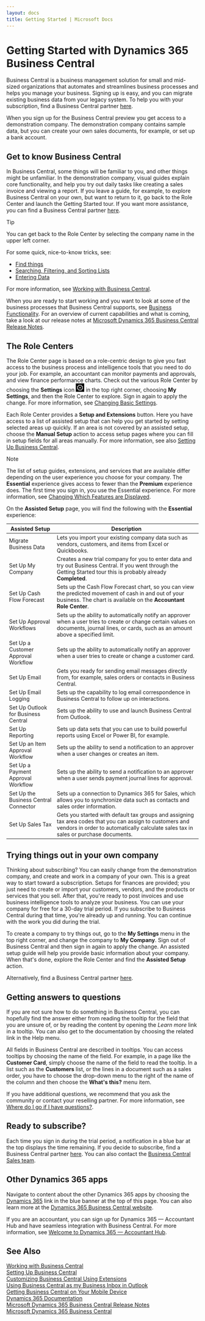 ```yaml
---
layout: docs
title: Getting Started | Microsoft Docs
---
```


# Getting Started with Dynamics 365 Business Central
Business Central is a business management solution for small and mid-sized organizations that automates and streamlines business processes and helps you manage your business. Signing up is easy, and you can migrate existing business data from your legacy system. To help you with your subscription, find a Business Central partner [here](https://www.microsoft.com/en-us/solution-providers/search).  

When you sign up for the Business Central preview you get access to a demonstration company. The demonstration company contains sample data, but you can create your own sales documents, for example, or set up a bank account.  

## Get to know Business Central
In Business Central, some things will be familiar to you, and other things might be unfamiliar. In the demonstration company, visual guides explain core functionality, and help you try out daily tasks like creating a sales invoice and viewing a report. If you leave a guide, for example, to explore Business Central on your own, but want to return to it, go back to the Role Center and launch the Getting Started tour. If you want more assistance, you can find a Business Central partner [here](https://www.microsoft.com/en-us/solution-providers/search).  

> [!TIP]  
> You can get back to the Role Center by selecting the company name in the upper left corner.

For some quick, nice-to-know tricks, see:  

* [Find things](ui-search.md)  
* [Searching, Filtering, and Sorting Lists](ui-enter-criteria-filters.md)  
* [Entering Data](ui-enter-data.md)  

For more information, see [Working with Business Central](ui-work-product.md).  

When you are ready to start working and you want to look at some of the business processes that Business Central supports, see [Business Functionality](across-business-functionality.md). For an overview of current capabilities and what is coming, take a look at our release notes at [Microsoft Dynamics 365 Business Central Release Notes](https://go.microsoft.com/fwlink/?linkid=2047422).  

## The Role Centers
The Role Center page is based on a role-centric design to give you fast access to the business process and intelligence tools that you need to do your job. For example, an accountant can monitor payments and approvals, and view finance performance charts. Check out the various Role Center by choosing the **Settings** icon ![Settings](media/ui-experience/settings_icon_small.png "Settings icon for role center") in the top right corner,  choosing **My Settings**, and then the Role Center to explore. Sign in again to apply the change. For more information, see [Changing Basic Settings](ui-change-basic-settings.md).

Each Role Center provides a **Setup and Extensions** button. Here you have access to a list of assisted setup that can help you get started by setting selected areas up quickly. If an area is not covered by an assisted setup, choose the **Manual Setup** action to access setup pages where you can fill in setup fields for all areas manually. For more information, see also [Setting Up Business Central](setup.md).  

> [!NOTE]  
>   The list of setup guides, extensions, and services that are available differ depending on the user experience you choose for your company. The **Essential** experience gives access to fewer than the **Premium** experience does. The first time you sign in, you use the Essential experience. For more information, see [Changing Which Features are Displayed](ui-experiences.md).  

On the **Assisted Setup** page, you will find the following with the **Essential** experience:

| Assisted Setup | Description |
| --- | --- |
| Migrate Business Data |Lets you import your existing company data such as vendors, customers, and items from Excel or Quickbooks. |
| Set Up My Company |Creates a new trial company for you to enter data and try out Business Central. If you went through the Getting Started tour this is probably already **Completed**. |
| Set Up Cash Flow Forecast |Sets up the Cash Flow Forecast chart, so you can view the predicted movement of cash in and out of your business. The chart is available on the **Accountant Role Center**. |
| Set Up Approval Workflows |Sets up the ability to automatically notify an approver when a user tries to create or change certain values on documents, journal lines, or cards, such as an amount above a specified limit. |
| Set Up a Customer Approval Workflow |Sets up the ability to automatically notify an approver when a user tries to create or change a customer card. |
| Set Up Email |Gets you ready for sending email messages directly from, for example, sales orders or contacts in Business Central. |
| Set Up Email Logging |Sets up the capability to log email correspondence in Business Central to follow up on interactions. |
| Set Up Outlook for Business Central |Sets up the ability to use and launch Business Central from Outlook. |
| Set Up Reporting |Sets up data sets that you can use to build powerful reports using Excel or Power BI, for example. |
| Set Up an Item Approval Workflow |Sets up the ability to send a notification to an approver when a user changes or creates an item. |
| Set Up a Payment Approval Workflow |Sets up the ability to send a notification to an approver when a user sends payment journal lines for approval. |
| Set Up the Business Central Connector |Sets up a connection to Dynamics 365 for Sales, which allows you to synchronize data such as contacts and sales order information. |
| Set Up Sales Tax |Gets you started with default tax groups and assigning tax area codes that you can assign to customers and vendors in order to automatically calculate sales tax in sales or purchase documents. |

## Trying things out in your own company
Thinking about subscribing? You can easily change from the demonstration company, and create and work in a company of your own. This is a great way to start toward a subscription. Setups for finances are provided; you just need to create or import your customers, vendors, and the products or services that you sell. After that, you're ready to post invoices and use business intelligence tools to analyze your business. You can use your company for free for a 30-day trial period. If you subscribe to Business Central during that time, you're already up and running. You can continue with the work you did during the trial.  

To create a company to try things out, go to the **My Settings** menu in the top right corner, and change the company to **My Company**. Sign out of Business Central and then sign in again to apply the change. An assisted setup guide will help you provide basic information about your company. When that's done, explore the Role Center and find the **Assisted Setup** action.  

Alternatively, find a Business Central partner [here](https://www.microsoft.com/en-us/solution-providers/search).  

## Getting answers to questions

If you are not sure how to do something in Business Central, you can hopefully find the answer either from reading the tooltip for the field that you are unsure of, or by reading the content by opening the *Learn more* link in a tooltip. You can also get to the documentation by choosing the related link in the Help menu.  

All fields in Business Central are described in tooltips. You can access tooltips by choosing the name of the field. For example, in a page like the **Customer Card**, simply choose the name of the field to read the tooltip. In a list such as the **Customers** list, or the lines in a document such as a sales order, you have to choose the drop-down menu to the right of the name of the column and then choose the **What's this?** menu item.  

If you have additional questions, we recommend that you ask the community or contact your reselling partner. For more information, see [Where do I go if I have questions?](across-faq.md#where-do-i-go-if-i-have-questions).  

## Ready to subscribe?
Each time you sign in during the trial period, a notification in a blue bar at the top displays the time remaining. If you decide to subscribe, find a Business Central partner [here](https://www.microsoft.com/en-us/solution-providers/search). You can also contact the [Business Central Sales team](https://go.microsoft.com/fwlink/?linkid=828707).  

## Other Dynamics 365 apps
Navigate to content about the other Dynamics 365 apps by choosing the [Dynamics 365](https://docs.microsoft.com/dynamics365) link in the blue banner at the top of this page. You can also learn more at the [Dynamics 365 Business Central website](https://dynamics.microsoft.com/en-us/business-central/overview/).  

If you are an accountant, you can sign up for Dynamics 365 — Accountant Hub and have seamless integration with Business Central. For more information, see [Welcome to Dynamics 365 — Accountant Hub](/dynamics365/accountants/index).

## See Also
[Working with Business Central](ui-work-product.md)  
[Setting Up Business Central](setup.md)  
[Customizing Business Central Using Extensions](ui-extensions.md)  
[Using Business Central as my Business Inbox in Outlook](admin-outlook.md)  
[Getting Business Central on Your Mobile Device](install-mobile-app.md)  
[Dynamics 365 Documentation](https://docs.microsoft.com/en-us/dynamics365/)  
[Microsoft Dynamics 365 Business Central Release Notes](https://go.microsoft.com/fwlink/?linkid=2047422)  
[Microsoft Dynamics 365 Business Central](https://go.microsoft.com/fwlink/?linkid=828707)  
 